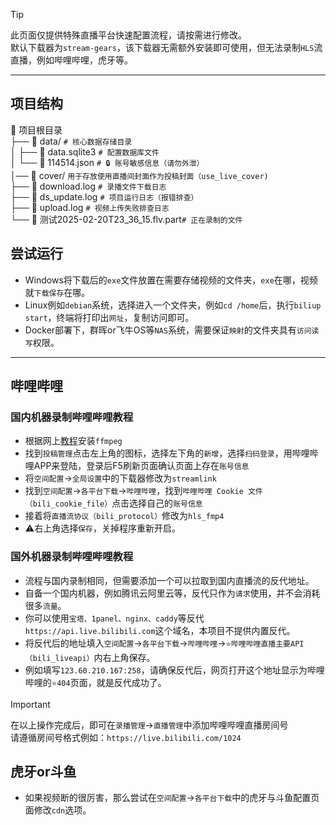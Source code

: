 <!--  -->
> [!TIP]
> 此页面仅提供特殊直播平台快速配置流程，请按需进行修改。   
> 默认下载器为`stream-gears`，该下载器无需额外安装即可使用，但无法录制`HLS`流直播，例如哔哩哔哩，虎牙等。


--------------
## 项目结构   


📁 项目根目录  
├── 📁 data/          `# 核心数据存储目录 `   
│   ├── 📜 data.sqlite3 `# 配置数据库文件`    
│   └── 📜 114514.json `# 🔒 账号敏感信息（请勿外泄）`    
│── 📁 cover/          `用于存放使用直播间封面作为投稿封面（use_live_cover)`   
├── 📜 download.log    `# 录播文件下载日志`    
├── 📜 ds_update.log   `# 项目运行日志（报错排查）`    
├── 📜 upload.log     `# 视频上传失败排查日志`  
└── 📜 测试2025-02-20T23_36_15.flv.part`# 正在录制的文件`   

## 尝试运行   

* Windows将下载后的`exe`文件放置在需要存储视频的文件夹，`exe`在哪，视频就`下载保存`在哪。
* Linux例如`debian`系统，选择进入一个文件夹，例如`cd /home`后，执行`biliup start`，终端将打印出`网址`，复制访问即可。   
* Docker部署下，群晖or飞牛OS等`NAS`系统，需要保证`映射`的文件夹具有`访问读写`权限。   



----


## 哔哩哔哩   

### 国内机器录制哔哩哔哩教程         

* 根据网上[教程](https://zhuanlan.zhihu.com/p/20064729434)安装`ffmpeg`   
* 找到`投稿管理`点击左上角的图标，选择左下角的`新增`，选择`扫码登录`，用哔哩哔哩APP来登陆，登录后F5刷新页面确认页面上存在`账号信息`      
* 将`空间配置`→`全局设置`中的下载器修改为`streamlink`   
* 找到`空间配置`→`各平台下载`→`哔哩哔哩`，找到`哔哩哔哩 Cookie 文件（bili_cookie_file）`点击选择自己的`账号信息`   
* 接着将`直播流协议（bili_protocol）`修改为`hls_fmp4`   
* ⚠️右上角选择`保存`，关掉程序重新开启。

### 国外机器录制哔哩哔哩教程   
* 流程与国内录制相同，但需要添加一个可以拉取到国内直播流的反代地址。
* 自备一个国内机器，例如腾讯云阿里云等，反代只作为`请求`使用，并不会消耗很多`流量`。      
* 你可以使用`宝塔、1panel、nginx、caddy`等反代`https://api.live.bilibili.com`这个域名，本项目不提供内置反代。   
* 将反代后的地址填入`空间配置`→`各平台下载`→`哔哩哔哩`→`⭐哔哩哔哩直播主要API（bili_liveapi）`内右上角保存。
* 例如填写`123.60.210.167:258`，请确保反代后，网页打开这个地址显示为哔哩哔哩的`⭐404`页面，就是反代成功了。   

> [!IMPORTANT]
> 在以上操作完成后，即可在`录播管理`→`直播管理`中添加哔哩哔哩直播房间号   
> 请遵循房间号格式例如：`https://live.bilibili.com/1024`

## 虎牙or斗鱼   

* 如果视频断的很厉害，那么尝试在`空间配置`→`各平台下载`中的虎牙与斗鱼配置页面修改`cdn`选项。

